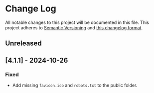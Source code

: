 # Change Log

All notable changes to this project will be documented in this file. This project adheres to
[Semantic Versioning](http://semver.org/) and [this changelog format](http://keepachangelog.com/).

## Unreleased

## [4.1.1] - 2024-10-26

### Fixed

- Add missing `favicon.ico` and `robots.txt` to the public folder.